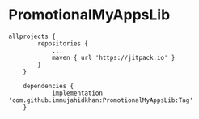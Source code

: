 # PromotionalMyAppsLib
```
allprojects {
		repositories {
			...
			maven { url 'https://jitpack.io' }
		}
	}
```
  
```
  	dependencies {
	        implementation 'com.github.immujahidkhan:PromotionalMyAppsLib:Tag'
	}
```

